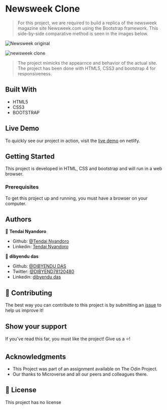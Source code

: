 # Newsweek Clone

> For this project, we are required to build a replica of the newsweek magazine site Newsweek.com using the Bootstrap framework.
This side-by-side comparative method is seen in the  images below.



![Newsweek  original](https://user-images.githubusercontent.com/30318155/94343273-482ba600-0017-11eb-9107-8a54d3889a6b.png)

![newsweek clone](https://user-images.githubusercontent.com/30318155/94343329-a2c50200-0017-11eb-85e9-a95930509233.png)

> The project mimicks the appearnce and behavior of the actual site. The project has been done with HTML5, CSS3 and bootstrap 4 for responsiveness.

## Built With
- HTML5
- CSS3
- BOOTSTRAP

## Live Demo

To quickly see our project in action, visit the [live demo](https://inspiring-mestorf-3a414e.netlify.app) on netlify.

## Getting Started
This project is developed in HTML, CSS and bootstrap and will run in a web browser.
### Prerequisites

To get this project up and running, you must have a browser on your computer.



## Authors

👤 **Tendai Nyandoro**

- Github: [@Tendai Nyandoro](https://github.com/tnyandoro)
- Linkedin: [Tendai Nyandoro](https://www.linkedin.com/in/tahiry-randriamiarintsoa-2276831b1/)


👤 **dibyendu das**

- Github: [@DIBYENDU DAS](https://github.com/dibdas)
- Twitter: [@DIBYEND78120480](https://twitter.com/dibyendu)
- Linkedin: [dibyendu das](https://twitter.com/DIBYEND78120480/)


## 🤝 Contributing

The best way you can contribute to this project is by submitting an [issue](https://github.com/tnyandoro/newsweek-clone-bootstrap) to help us improve it!

## Show your support

If you've read this far, you must like the project! Give us a ⭐️!

## Acknowledgments

- This Project was part of an assignment available on The Odin Project.
- Our thanks to Microverse and all our peers and colleagues there.

## 📝 License

This project has no license
